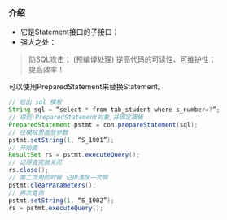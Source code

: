 ### 介绍
* 它是Statement接口的子接口；
* 强大之处：
> 防SQL攻击； (预编译处理) 
> 提高代码的可读性、可维护性；  
> 提高效率！  
 
可以使用PreparedStatement来替换Statement。   

```java
// 给出 sql 模板
String sql = “select * from tab_student where s_number=?”;
// 得到 PreparedStatement对象,并绑定模板
PreparedStatement pstmt = con.prepareStatement(sql);
// 往模板里面放参数
pstmt.setString(1, “S_1001”);
// 开始查
ResultSet rs = pstmt.executeQuery();
// 记得查完就关闭
rs.close();
// 第二次用的时候 记得清除一次啊
pstmt.clearParameters();
// 再次查询
pstmt.setString(1, “S_1002”);
rs = pstmt.executeQuery();

```
